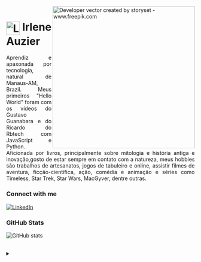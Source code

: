 <img align="right" alt="Developer vector created by storyset - www.freepik.com" height="380" src="https://user-images.githubusercontent.com/97471199/230774187-e482399b-492c-4c17-a831-0314bf90526e.png">

<h1>
    <a href="https://elidianaandrade.github.io/">
     <img align="center" alt="Logo " width="36px" src="https://user-images.githubusercontent.com/97471199/230773934-2eeb538d-d992-4199-872e-117c1c635d81.png"></a>
    <span>Irlene Auzier</span>
</h1>

<p align="justify">Aprendiz e apaxonada por tecnologia, natural de Manaus-AM, Brazil. Meus primeiros "Hello World" foram com os vídeos do Gustavo Guanabara e do Ricardo do Rbtech com JavaScript e Python. 
<br>
 Aficionada por livros, principalmente sobre mitologia e história antiga e inovação,gosto de estar sempre em contato com a natureza, meus hobbies são trabalhos de artesanatos, jogos de tabuleiro e online, assistir filmes de aventura, ficção-científica, ação, comédia e animação e séries como Timeless, Star Trek, Star Wars, MacGyver, dentre outras<a href="https://www.instagram.com/elicosmaker/"></a>.</p>
<!--
[![Preview](https://img.shields.io/badge/Portfolio-000?style=for-the-badge&logo=github&logoColor=FF00F6)](https://irleneauzier.github.io/)
[![GitHub Page](https://img.shields.io/badge/elidianaandrade.github.io-67136f?style=for-the-badge)](https://irleneauzier.github.io/)
-->
<h3 align="left">Connect with me</h3>

[![LinkedIn](https://img.shields.io/badge/-LinkedIn-000?style=for-the-badge&logo=linkedin&logoColor=FF00F6&color:FFF)](https://www.linkedin.com/in/irleneauzier/)

<h3 align="left">GitHub Stats</h3>

![GitHub stats](https://github-readme-stats-git-masterrstaa-rickstaa.vercel.app/api?username=elidianaandrade&hide_title=true&show_icons=true&include_all_commits=false&count_private=true&line_height=25&hide=issues&bg_color=000&title_color=FF00F6&text_color=FFF&border_radius=3&border_color=36123c&icon_color=FF00F6&theme=jolly)
<!--[![Most Used Languages](https://github-readme-stats-git-masterrstaa-rickstaa.vercel.app/api/top-langs/?username=elidianaandrade&line_height=10&card_width=290&layout=compact&hide_title=false&count_private=true&langs_count=4&show_icons=true&title_color=FF00F6&hide=html,css&bg_color=000&text_color=8B8B8B&border_radius=3&border_color=561760&count_private=true)](https://github.com/elidianaandrade/github-readme-stats)-->
<br>

<details align="left">
  <summary></summary> 
 
  - Badges by <a href="https://shields.io/">shields.io</a><br>
  - GitHub Stats by <a href="https://github.com/anuraghazra/github-readme-stats">anuraghazra</a>

  - Developer vector created by <a href="https://www.freepik.com/vectors/developer">storyset - www.freepik.com</a> (edited by author)
 
  <div align="right">Made with 💜 by <a href="https://github.com/Irlene2">Irlene Auzier</a>.</div>

</details>
